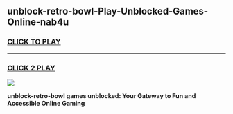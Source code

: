 
## unblock-retro-bowl-Play-Unblocked-Games-Online-nab4u
<h3>
<a href="https://premium76.site?title=unblock-retro-bowl&ref=25A">CLICK TO PLAY</a></h3>
<hr>

<h3>
<a href="https://premium76.site?title=unblock-retro-bowl&ref=25A">CLICK 2 PLAY</a>
  
</h3>

<a href="https://premium76.site?title=unblock-retro-bowl&ref=25A"><img src="https://clearcache.store/games.png"></a>


**unblock-retro-bowl games unblocked: Your Gateway to Fun and Accessible Online Gaming**
